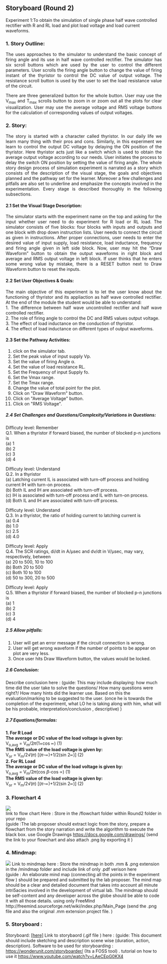 ## Storyboard (Round 2)

Experiment 1:To obtain the simulation of single phase half wave controlled rectifier with R and RL load and plot load voltage and load current waveforms.

### 1. Story Outline:

<p align="justify">The uses approaches to the simulator to understand the basic concept of firing angle and its use in half wave controlled rectifier. The simulator has six scroll buttons which are used by the user to control the different parameters. User scrolls the firing angle button to change the value of firing instant of the thyristor to control the DC value of output voltage. The resistance scroll button is used by the user to set the load resistance value of the circuit.</p>
<p align="justify">There are three generalized button for the whole button. User may use the V<sub>max</sub> and T<sub>max</sub> scrolls button to zoom in or zoom out all the plots for clear visualization. User may use the average voltage and RMS voltage buttons for the calculation of corresponding values of output voltages.</p>


### 2. Story:

<p align="justify">The story is started with a character called thyristor. In our daily life we learn many thing with their pros and cons. Similarly, in this experiment we learn to control the output DC voltage by delaying the ON position of the thyristor. Here thyristor acts just like a switch which is used to obtain the average output voltage according to our needs. User initiates the process to delay the switch ON position by setting the value of firing angle. The whole story design process of simulation experiment is narrated as a story which consists of the description of the visual stage, the goals and objectives planned and the pathway set for the learner. Moreover a few challenges and pitfalls are also set to underline and emphasize the concepts involved in the experimentation. Every stage is described thoroughly in the following subsections.</p>

#### 2.1 Set the Visual Stage Description:
<p align="justify">The simulator starts with the experiment name on the top and asking for the input whether user need to do experiment for R load or RL load. The simulator consists of five blocks: four blocks with inputs and outputs and one block with drop down instruction lists. User needs to connect the circuit as given in instructions. After proper connections, user needs to enter the desired value of input supply, load resistance, load inductance, frequency and firing angle given in left side block. Now, user may hit the “Draw Waveform” button to obtain the output waveforms in right block and average and RMS output voltage in left block. If user thinks that he enters some wrong value by mistake, there is a RESET button next to Draw Waveform button to reset the inputs. </p>

#### 2.2 Set User Objectives & Goals:
<p align="justify">The main objective of this experiment is  to let the user know about the functioning of thyristor and its appliaction as half wave controlled rectifier. At the end of the module the student would be able to understand:<br>
1.	The difference between half wave uncontrolled rectifier and half wave controlled rectifier.<br>
2.	The role of firing angle to control the DC and RMS values output voltage.<br>
3.	The effect of load inductance on the conduction of thyristor.<br>
4.	The effect of load inductance on different types of output waveforms.<br>

#### 2.3 Set the Pathway Activities:

1.	click on the simulator tab.<br>
2.	Set the peak value of input supply Vp.<br>
3.	Set the value of firing Angle α.<br>
4.	Set the value of load resistance RL.<br>
5.	Set the Frequency of input Supply fo.<br>
6.	Set the Vmax  range.<br>
7.	Set the Tmax range.<br>
8.	Change the value of total point for the plot.<br>
9.	Click on "Draw Waveform" button.<br>
10.	Click on "Average Voltage" button.<br>
11.	Click on "RMS Voltage".<br>


##### 2.4 Set Challenges and Questions/Complexity/Variations in Questions:

Difficuty level: Remember<br>
Q.1. When a thyristor if forward biased, the number of blocked p-n junctions is<br>
(a)	1<br>
(b)	2<br>
(c)	3<br>
(d)	4<br></p>
Difficuty level: Understand<br>
Q.2. In a thyristor<br>
(a)	Latching current IL is associated with turn-off process and holding current IH with turn-on process.<br>
(b)	Both IL and IH are associated with turn-off process.<br>
(c)	IH is associated with turn-off process and IL with turn-on process.<br>
(d)	Both IL and IH are associated with turn-off process.<br></p>
Difficuty level: Understand<br>
Q.3. In a thyristor, the ratio of holding current to latching current is<br>
(a)	0.4<br>
(b)	1.0<br>
(c)	2.5<br>
(d)	4.0<br></p>
Difficuty level: Apply<br>
Q.4. The SCR ratings, di/dt in A/µsec and dv/dt in V/µsec, may vary, respectively, between<br>
(a)	20 to 500, 10 to 100<br>
(b)	Both 20 to 500<br>
(c)	Both 10 to 100<br>
(d)	50 to 300, 20 to 500<br></p>
Difficuty level: Apply<br>
Q.5. When a thyristor if forward biased, the number of blocked p-n junctions is<br>
(a)	1<br>
(b)	2<br>
(c)	3<br>
(d)	4<br>


##### 2.5 Allow pitfalls:
1.	User will get an error message if the circuit connection is wrong.<br>
2.	User will get wrong waveform if the number of points to be appear on plot are very less.<br>
3.	Once user hits Draw Waveform button, the values would be locked.<br>

##### 2.6 Conclusion:
Describe conclusion here : (guide: This may include displaying: how much time did the user take to solve the questions/ How many questions were right?/ How many hints did the learner use. Based on this the evaluation/marking to be suggested to the user. (once he is towards the completion of the experiment, what LO he is taking along with him, what will be his probable, interpretation/conclusion , descriptive) )

##### 2.7 Equations/formulas:
<b> 1.  For R Load</b><br>
<b>The average or DC value of the load voltage is given by: </b><br>V<sub>o,avg</sub> = V<sub>m</sub>/2&#120587;(1+cos &prop;)                                      (1)<br>
<b>The RMS value of the load voltage is given by: </b><br>V<sub>or</sub> = V<sub>m</sub>/2&radic;(&#120587;)   [(&#120587;-&prop;)+1/2(sin 2&prop;)]                (2) <br>
<b> 2.  For RL Load</b><br>
<b>The average or DC value of the load voltage is given by: </b><br>V<sub>o,avg</sub> = V<sub>m</sub>/2&#120587;(cos $\beta$-cos &prop;)                                  (1)<br>
<b>The RMS value of the load voltage is given by: </b><br>V<sub>or</sub> = V<sub>m</sub>/2&radic;(&#120587;)   [(&#120587;-&prop;)+1/2(sin 2&prop;)]                (2) 

### 3. Flowchart 4
<img src="flowchart/flowchart.png"/><br>
link to flow chart Here : Store in the  /flowchart folder within Round2 folder in your repo
<br>
(guide :The lab proposer should extract logic from the story, prepare a flowchart from the story narration and write the algorithm to execute the black box.  use Google Drawings https://docs.google.com/drawings/ (send the link to your flowchart and also attach .png by exporting it )

### 4. Mindmap:
<img src="mindmap/mindmap.png"/>
 Link to mindmap here : Store the mindmap in both .mm & .png extension in the  /mindmap folder and include link of only .pdf verison here
 <br>
 (guide : An elaborate mind map (connecting all the points in the experiment flow ) should be prepared and submitted by the lab proposer. The mind map should be a clear and detailed document that takes into account all minute intri5acies involved in the development of virtual lab. The mindmap should be self-content and any developer across the globe should be able to code it with all those details. using only FreeMind http://freemind.sourceforge.net/wiki/index.php/Main_Page (send the .png file and also the original .mm extension project file. )

### 5. Storyboard :
Storyboard: <a href="Storyboard/carwiper.gif"> [here]</a>
Link to storybaord (.gif file ) here :
(guide: This document should include sketching and description scene wise (duration, action, description). Software to be used for storyboarding : https://wonderunit.com/storyboarder/ (Its a FOSS tool) . tutorial on how to use it https://www.youtube.com/watch?v=LAeCEpG0KX4
